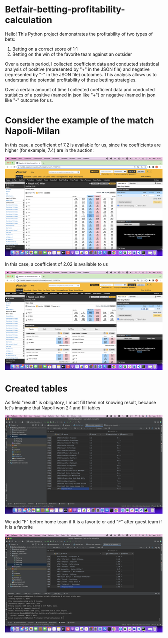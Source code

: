 # Betfair-betting-profitability-calculation

Hello! This Python project demonstrates the profitability of two types of bets:

1. Betting on a correct score of 1:1
2. Betting on the win of the favorite team against an outsider

Over a certain period, I collected coefficient data and conducted statistical analysis of positive (represented by "+" in the JSON file) and negative (represented by "-" in the JSON file) outcomes. This analysis allows us to understand the potential profitability of these betting strategies.

Over a certain amount of time I collected coefficient data and conducted statistics of a positive (named in json like "+") or negative (named in json like "-" outcome for us.

# Consider the example of the match Napoli-Milan

In this case, a coefficient of 7.2 is available for us, since the coefficients are higher (for example, 7.4) are in the auction:

![File1](/static/File1.png)

In this case, a coefficient of 2.02 is available to us

![File2](/static/File2.png)

# Created tables

As field "result" is obligatory, I must fill them not knowing result, because let's imagine that Napoli won 2:1 and fill tables

![File3](/static/File3.png)


We add "F" before home team if It is a favorite or add "F" after guest team if It is a favorite

![File4](/static/File4.png)

